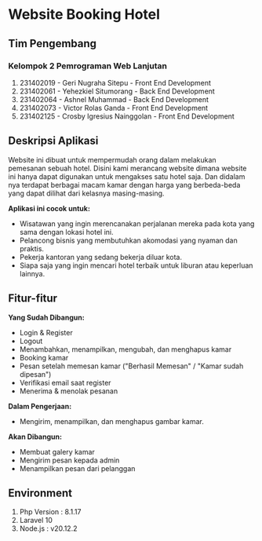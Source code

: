 # Website Booking Hotel

## Tim Pengembang

### Kelompok 2 Pemrograman Web Lanjutan 
1. 231402019 - Geri Nugraha Sitepu - Front End Development
2. 231402061 - Yehezkiel Situmorang - Back End Development
3. 231402064 - Ashnel Muhammad - Back End Development
4. 231402073 - Victor Rolas Ganda - Front End Development
5. 231402125 - Crosby Igresius Nainggolan - Front End Development



##  Deskripsi Aplikasi

Website ini dibuat untuk mempermudah orang dalam melakukan pemesanan sebuah hotel. Disini kami merancang website dimana website ini hanya dapat digunakan untuk mengakses satu hotel saja. Dan didalam nya terdapat berbagai macam kamar dengan harga yang berbeda-beda yang dapat dilihat dari kelasnya masing-masing.


**Aplikasi ini cocok untuk:**

* Wisatawan yang ingin merencanakan perjalanan mereka pada kota yang sama dengan lokasi hotel ini.
* Pelancong bisnis yang membutuhkan akomodasi yang nyaman dan praktis.
* Pekerja kantoran yang sedang bekerja diluar kota.
* Siapa saja yang ingin mencari hotel terbaik untuk liburan atau keperluan lainnya.


## Fitur-fitur

**Yang Sudah Dibangun:**

* Login & Register
* Logout 
* Menambahkan, menampilkan, mengubah, dan menghapus kamar
* Booking kamar
* Pesan setelah memesan kamar ("Berhasil Memesan" / "Kamar sudah dipesan")
* Verifikasi email saat register
* Menerima & menolak pesanan

**Dalam Pengerjaan:**

* Mengirim, menampilkan, dan menghapus gambar kamar.

**Akan Dibangun:**

* Membuat galery kamar
* Mengirim pesan kepada admin
* Menampilkan pesan dari pelanggan



## Environment

1. Php Version : 8.1.17
2. Laravel 10
3. Node.js : v20.12.2




